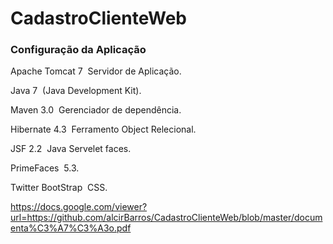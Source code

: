# CadastroClienteWeb

### Configuração da Aplicação  

Apache Tomcat 7 ­ Servidor de Aplicação.

Java 7 ­ (Java Development Kit). 

Maven 3.0  ­ Gerenciador de dependência.

Hibernate 4.3 ­ Ferramento Object Relecional.

JSF 2.2 ­ Java Servelet faces.

PrimeFaces ­ 5.3.

Twitter BootStrap ­ CSS.

https://docs.google.com/viewer?url=https://github.com/alcirBarros/CadastroClienteWeb/blob/master/documenta%C3%A7%C3%A3o.pdf


